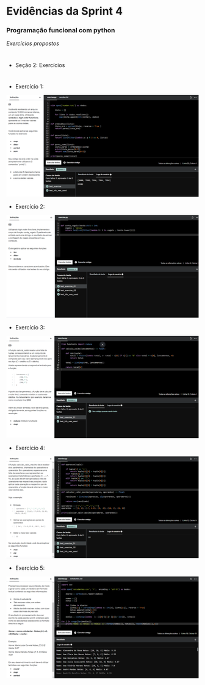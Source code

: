 #
# Evidências da Sprint 4

### Programação funcional com python

*Exercícios propostos*

#
* Seção 2: Exercícios 
#

  - Exercício 1: 
  
  ![](https://github.com/catarwnalud/pbCompass/blob/master/sprint_4/evidencias/secao2e1.png)

  - Exercício 2: 
  
  ![](https://github.com/catarwnalud/pbCompass/blob/master/sprint_4/evidencias/secao2e2.png)

  - Exercício 3: 
  
  ![](https://github.com/catarwnalud/pbCompass/blob/master/sprint_4/evidencias/secao2e3.png)

  - Exercício 4:
  
  ![](https://github.com/catarwnalud/pbCompass/blob/master/sprint_4/evidencias/secao2e4.png)

  - Exercício 5: 
  
  ![](https://github.com/catarwnalud/pbCompass/blob/master/sprint_4/evidencias/secao2e5.png)

# 
